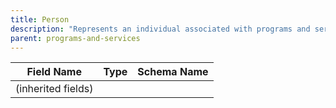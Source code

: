 ```yaml
---
title: Person
description: "Represents an individual associated with programs and services (mapped to Contact in Core)."
parent: programs-and-services
---
```


| Field Name | Type | Schema Name |
|------------|------|-------------|
| (inherited fields) | | |
